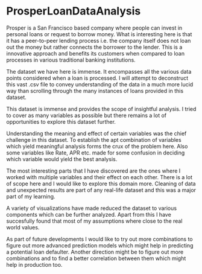 # ProsperLoanDataAnalysis
Prosper is a San Francisco based company where people can invest in personal loans or request to borrow money. What is interesting here is that it has a peer-to-peer lending process i.e. the company itself does not loan out the money but rather connects the borrower to the lender. This is a innovative approach and benefits its customers when compared to loan processes in various traditional banking institutions.

The dataset we have here is immense. It encompasses all the various data points considered when a loan is processed. I will attempt to deconstruct this vast .csv file to convey understanding of the data in a much more lucid way than scrolling through the many instances of loans provided in this dataset.

This dataset is immense and provides the scope of insightful analysis. I tried to cover as many variables as possible but there remains a lot of opportunities to explore this dataset further.

Understanding the meaning and effect of certain variables was the chief challenge in this dataset. To establish the apt combination of variables which yield meaningful analysis forms the crux of the problem here. Also some variables like Rate, APR etc. made for some confusion in deciding which variable would yield the best analysis.

The most interesting parts that I have discovered are the ones where I worked with multiple variables and their effect on each other. There is a lot of scope here and I would like to explore this domain more. Cleaning of data and unexpected results are part of any real-life dataset and this was a major part of my learning.

A variety of visualizations have made reduced the dataset to various components which can be further analyzed. Apart from this I have succesfully found that most of my assumptions where close to the real world values.

As part of future developments I would like to try out more combinations to figure out more advanced prediction models which might help in predicting a potential loan defaulter. Another direction might be to figure out more combinations and to find a better correlation between them which might help in production too.

